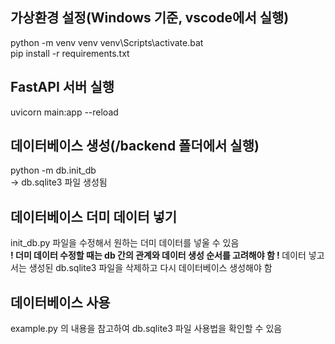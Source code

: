 ## 가상환경 설정(Windows 기준, vscode에서 실행)
python -m venv venv 
venv\Scripts\activate.bat  
pip install -r requirements.txt  

## FastAPI 서버 실행
uvicorn main:app --reload  

## 데이터베이스 생성(/backend 폴더에서 실행)
python -m db.init_db  
-> db.sqlite3 파일 생성됨

## 데이터베이스 더미 데이터 넣기
init_db.py 파일을 수정해서 원하는 더미 데이터를 넣울 수 있음  
<b> ! 더미 데이터 수정할 때는 db 간의 관계와 데이터 생성 순서를 고려해야 함 ! </b> 
데이터 넣고서는 생성된 db.sqlite3 파일을 삭제하고 다시 데이터베이스 생성해야 함

## 데이터베이스 사용
example.py 의 내용을 참고하여 db.sqlite3 파일 사용법을 확인할 수 있음